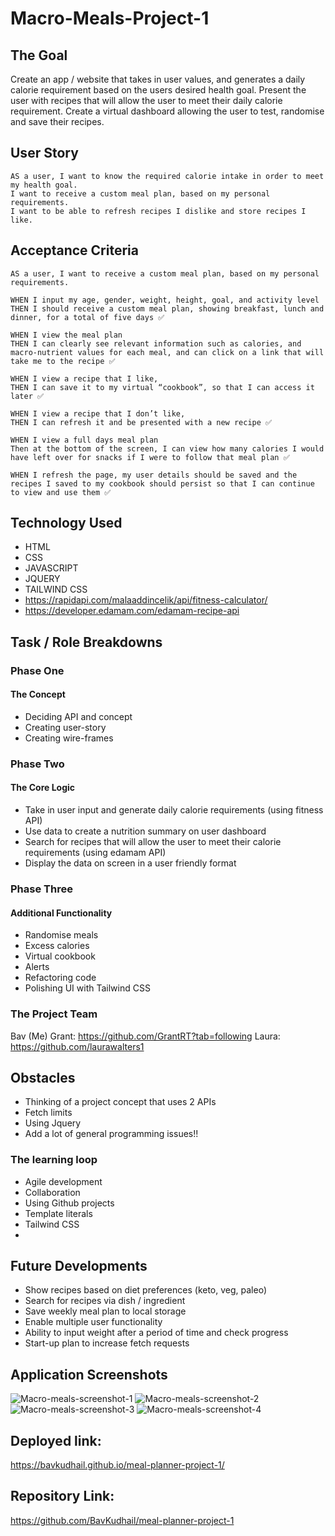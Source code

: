 # Macro-Meals-Project-1

## The Goal
Create an app / website that takes in user values, and generates a daily calorie requirement based on the users desired health goal.
Present the user with recipes that will allow the user to meet their daily calorie requirement.
Create a virtual dashboard allowing the user to test, randomise and save their recipes.


## User Story
```
AS a user, I want to know the required calorie intake in order to meet my health goal.
I want to receive a custom meal plan, based on my personal requirements.
I want to be able to refresh recipes I dislike and store recipes I like.

```

## Acceptance Criteria 

```
AS a user, I want to receive a custom meal plan, based on my personal requirements.

WHEN I input my age, gender, weight, height, goal, and activity level
THEN I should receive a custom meal plan, showing breakfast, lunch and dinner, for a total of five days ✅

WHEN I view the meal plan
THEN I can clearly see relevant information such as calories, and macro-nutrient values for each meal, and can click on a link that will take me to the recipe ✅

WHEN I view a recipe that I like, 
THEN I can save it to my virtual “cookbook”, so that I can access it later ✅

WHEN I view a recipe that I don’t like,
THEN I can refresh it and be presented with a new recipe ✅

WHEN I view a full days meal plan
Then at the bottom of the screen, I can view how many calories I would have left over for snacks if I were to follow that meal plan ✅

WHEN I refresh the page, my user details should be saved and the recipes I saved to my cookbook should persist so that I can continue to view and use them ✅

```

## Technology Used
* HTML
* CSS
* JAVASCRIPT
* JQUERY
* TAILWIND CSS
* https://rapidapi.com/malaaddincelik/api/fitness-calculator/
* https://developer.edamam.com/edamam-recipe-api


## Task / Role Breakdowns
### Phase One
#### The Concept
* Deciding API and concept
* Creating user-story
* Creating wire-frames 

### Phase Two
#### The Core Logic
* Take in user input and generate daily calorie requirements (using fitness API) 
* Use data to create a nutrition summary on user dashboard
* Search for recipes that will allow the user to meet their calorie requirements (using edamam API)
* Display the data on screen in a user friendly format

### Phase Three
#### Additional Functionality
* Randomise meals
* Excess calories
* Virtual cookbook
* Alerts
* Refactoring code
* Polishing UI with Tailwind CSS

### The Project Team
Bav (Me)
Grant: https://github.com/GrantRT?tab=following
Laura: https://github.com/laurawalters1

## Obstacles
* Thinking of a project concept that uses 2 APIs
* Fetch limits
* Using Jquery
* Add a lot of general programming issues!!

### The learning loop
* Agile development 
* Collaboration
* Using Github projects
* Template literals
* Tailwind CSS
* 

## Future Developments
* Show recipes based on diet preferences (keto, veg, paleo)
* Search for recipes via dish / ingredient
* Save weekly meal plan to local storage
* Enable multiple user functionality
* Ability to input weight after a period of time and check progress
* Start-up plan to increase fetch requests


## Application Screenshots

![Macro-meals-screenshot-1](https://user-images.githubusercontent.com/93915846/153621185-1c09aa76-cc44-4d66-a4b4-06885bce7dae.JPG)
![Macro-meals-screenshot-2](https://user-images.githubusercontent.com/93915846/153621217-0dd467f6-69fb-4222-aae8-f2e8c14be7ea.JPG)
![Macro-meals-screenshot-3](https://user-images.githubusercontent.com/93915846/153621252-20ec2309-9289-4150-b88f-d05fc272bc95.JPG)
![Macro-meals-screenshot-4](https://user-images.githubusercontent.com/93915846/153621263-ad80b7f8-dee5-4c3d-82ed-e7616ea10adf.JPG)



## Deployed link:
https://bavkudhail.github.io/meal-planner-project-1/


## Repository Link:
https://github.com/BavKudhail/meal-planner-project-1


